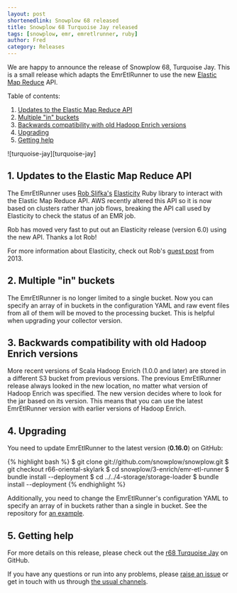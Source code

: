 ```yaml
---
layout: post
shortenedlink: Snowplow 68 released
title: Snowplow 68 Turquoise Jay released
tags: [snowplow, emr, emretlrunner, ruby]
author: Fred
category: Releases
---
```


We are happy to announce the release of Snowplow 68, Turquoise Jay. This is a small release which adapts the EmrEtlRunner to use the new [Elastic Map Reduce][emr] API.

Table of contents:

1. [Updates to the Elastic Map Reduce API](/blog/2015/xx/xx/snowplow-r68-turquoise-jay-released#api)
2. [Multiple "in" buckets](/blog/2015/xx/xx/snowplow-r68-turquoise-jay-released#multiple-in-buckets)
3. [Backwards compatibility with old Hadoop Enrich versions](/blog/2015/xx/xx/snowplow-r68-turquoise-jay-released#jar-path)
4. [Upgrading](/blog/2015/xx/xx/snowplow-r68-turquoise-jay-released#upgrading)
5. [Getting help](/blog/2015/xx/xx/snowplow-r68-turquoise-jay-released#help)

![turquoise-jay][turquoise-jay]

<!--more-->

<h2 id="api">1. Updates to the Elastic Map Reduce API</h2>

The EmrEtlRunner uses [Rob Slifka's][rslifka] [Elasticity][elasticity] Ruby library to interact with the Elastic Map Reduce API. AWS recently altered this API so it is now based on clusters rather than job flows, breaking the API call used by Elasticity to check the status of an EMR job.

Rob has moved very fast to put out an Elasticity release (version 6.0) using the new API. Thanks a lot Rob!

For more information about Elasticity, check out Rob's [guest post][rob-post] from 2013.

<h2 id="multiple-in-buckets">2. Multiple "in" buckets</h2>

The EmrEtlRunner is no longer limited to a single bucket. Now you can specify an array of in buckets in the configuration YAML and raw event files from all of them will be moved to the processing bucket. This is helpful when upgrading your collector version.

<h2 id="jar-path">3. Backwards compatibility with old Hadoop Enrich versions</h2>

More recent versions of Scala Hadoop Enrich (1.0.0 and later) are stored in a different S3 bucket from previous versions. The previous EmrEtlRunner release always looked in the new location, no matter what version of Hadoop Enrich was specified. The new version decides where to look for the jar based on its version. This means that you can use the latest EmrEtlRunner version with earlier versions of Hadoop Enrich.

<h2 id="upgrading">4. Upgrading</h2>

You need to update EmrEtlRunner to the latest version (**0.16.0**) on GitHub:

{% highlight bash %}
$ git clone git://github.com/snowplow/snowplow.git
$ git checkout r66-oriental-skylark
$ cd snowplow/3-enrich/emr-etl-runner
$ bundle install --deployment
$ cd ../../4-storage/storage-loader
$ bundle install --deployment
{% endhighlight %}

Additionally, you need to change the EmrEtlRunner's configuration YAML to specify an array of in buckets rather than a single in bucket. See the repository for [an example][sample-config].

<h2 id="help">5. Getting help</h2>

For more details on this release, please check out the [r68 Turquoise Jay][r68-release] on GitHub. 

If you have any questions or run into any problems, please [raise an issue][issues] or get in touch with us through [the usual channels][talk-to-us].

[emr]: http://aws.amazon.com/elasticmapreduce/
[elasticity]: https://github.com/rslifka/elasticity
[rslifka]: https://github.com/rslifka
[rob-post]: http://snowplowanalytics.com/blog/2013/03/20/rob-slifka-elasticity/
[sample-config]: https://github.com/snowplow/snowplow/blob/kinesis-redshift-sink/3-enrich/emr-etl-runner/config/config.yml.sample

[r68-release]: https://github.com/snowplow/snowplow/releases/tag/r67-turquoise-jay
[wiki]: https://github.com/snowplow/snowplow/wiki
[issues]: https://github.com/snowplow/snowplow/issues
[talk-to-us]: https://github.com/snowplow/snowplow/wiki/Talk-to-us
